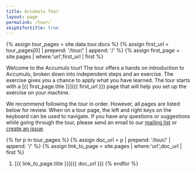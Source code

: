 ```yaml
---
title: Accumulo Tour
layout: page
permalink: /tour/
skiph1fortitle: true
---
```


{% assign tour_pages = site.data.tour.docs %}
{% assign first_url = tour_pages[0] | prepend: '/tour/' | append: '/' %}
{% assign first_page = site.pages | where:'url',first_url | first %}

Welcome to the Accumulo tour! The tour offers a hands on introduction to Accumulo, broken down into
independent steps and an exercise. The exercise gives you a chance to apply what you have learned.
The tour starts with a [{{ first_page.title }}]({{ first_url }}) page that will help you set up
the exercise on your machine.

We recommend following the tour in order. However, all pages are listed below for review.  When on a
tour page, the left and right keys on the keyboard can be used to navigate. If you have any questions
or suggestions while going through the tour, please send an email to our [mailing list][mlist]
or [create an issue][issue].

{% for p in tour_pages %}
  {% assign doc_url = p | prepend: '/tour/' | append: '/' %}
  {% assign link_to_page = site.pages | where:'url',doc_url | first %}
  1. [{{ link_to_page.title }}]({{ doc_url }})
{% endfor %}

[mlist]: /mailing_list/
[issue]: https://issues.apache.org/jira/projects/ACCUMULO
